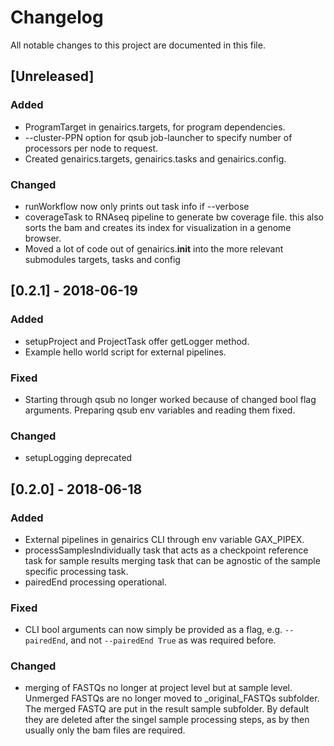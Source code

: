 # Changelog

All notable changes to this project are documented in this file.

## [Unreleased]
### Added
- ProgramTarget in genairics.targets, for program dependencies.
- --cluster-PPN option for qsub job-launcher to specify number of
processors per node to request.
- Created genairics.targets, genairics.tasks and genairics.config.
### Changed
- runWorkflow now only prints out task info if --verbose
- coverageTask to RNAseq pipeline to generate bw coverage
file. this also sorts the bam and creates its index for
visualization in a genome browser.
- Moved a lot of code out of genairics.__init__ into the more relevant
submodules targets, tasks and config

## [0.2.1] - 2018-06-19
### Added
- setupProject and ProjectTask offer getLogger method.
- Example hello world script for external pipelines.

### Fixed
- Starting through qsub no longer worked because of changed bool
flag arguments. Preparing qsub env variables and reading them fixed.

### Changed
- setupLogging deprecated

## [0.2.0] - 2018-06-18
### Added
- External pipelines in genairics CLI through env variable GAX_PIPEX.
- processSamplesIndividually task that acts as a checkpoint reference task
  for sample results merging task that can be agnostic of the
  sample specific processing task.
- pairedEnd processing operational.

### Fixed
- CLI bool arguments can now simply be provided as a flag,
  e.g. `--pairedEnd`, and not `--pairedEnd True` as was required before.

### Changed
- merging of FASTQs no longer at project level but at sample
  level. Unmerged FASTQs are no longer moved to _original_FASTQs
  subfolder. The merged FASTQ are put in the result sample
  subfolder. By default they are deleted after the singel sample
  processing steps, as by then usually only the bam files are required.
